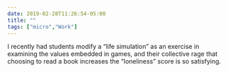 ```yaml
---
date: 2019-02-28T11:26:54-05:00
title: ""
tags: ["micro","Work"]
---
```

I recently had students modify a “life simulation” as an exercise in examining the values embedded in games, and their collective rage that choosing to read a book increases the “loneliness” score is so satisfying.
